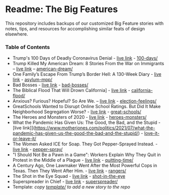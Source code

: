 # Readme: The Big Features

This repository includes backups of our customized Big Feature stories with notes, tips, and resources for accomplishing similar feats of design elsewhere.

### Table of Contents
- Trump's 100 Days of Deadly Coronavirus Denial - [live link](https://www.motherjones.com/politics/2020/04/trump-coronavirus-timeline/) - [100-days/](100-days/)
- Trump Killed My American Dream: 8 Stories From the War on Immigrants – [live link](https://www.motherjones.com/politics/2020/10/trump-american-dream-election-2020-war-on-immigrants/) – [american-dream/](american-dream/)
- One Family’s Escape From Trump’s Border Hell: A 130-Week Diary - [live link](https://www.motherjones.com/politics/2021/06/trump-immigration-legacy-mpp-remain-in-mexico-impact-family/) - [asylum-mpp/](asylum-mpp/)
- Bad Bosses - [live link](https://www.motherjones.com/politics/2021/09/bad-bosses-workers-fought-back-asshole-managers-nurse-guard-amazon-microsoft/) - [bad-bosses/](bad-bosses/)
- The Biblical Flood That Will Drown California] - [live link](https://www.motherjones.com/environment/2020/08/california-flood-arkstorm-farmland-climate-change/) - [california-flood/](california-flood/)
- Anxious? Furious? Hopeful? So Are We. – [live link](https://www.motherjones.com/politics/2020/11/come-feel-election-day-feelings-with-mother-jones-staff/) - [election-feelings/](election-feelings/)
- GreatSchools Wanted to Disrupt Online School Ratings. But Did It Make Neighborhood Segregation Worse? - [live link](https://www.motherjones.com/politics/2020/09/greatschools-testing-segregation/) - [great-schools/](great-schools/)
- The Heroes and Monsters of 2020 - [live link](https://www.motherjones.com/politics/2020/12/the-heroes-and-monsters-of-2020/) - [heroes-monsters/](heroes-monsters/)
- What the Pandemic Has Given Us: The Good, the Bad, and the Stupid - [live link]](https://www.motherjones.com/politics/2021/07/what-the-pandemic-has-given-us-the-good-the-bad-and-the-stupid/) - [love-it-or-leave-it/](love-it-or-leave-it/)
- The Women Asked ICE for Soap. They Got Pepper-Sprayed Instead. - [live link](https://www.motherjones.com/coronavirus-updates/2020/04/ice-pepper-spray-lasalle/) - [pepper-spray/](pepper-spray/)
- "I Should Not Be a Pawn in a Game": Workers Explain Why They Quit in Protest in the Middle of a Plague - [live link](https://www.motherjones.com/politics/2020/09/quitting-2020-coronavirus-protest-labor-bonappetit-teacher-cop-bojangles-pawn-workers/) - [quitting-time/](quitting-time/)
- A Century Ago, One Lawmaker Went After the Most Powerful Cops in Texas. Then They Went After Him. - [live link](https://www.motherjones.com/crime-justice/2020/07/a-century-ago-one-lawmaker-went-after-the-most-powerful-cops-in-texas-then-they-went-after-him/) - [rangers/](rangers/)
- The Shot in the Eye Squad - [live link](https://www.motherjones.com/anti-racism-police-protest/2021/06/photoessay-eyes-shot-police-brutality-protests/) - [shot-in-the-eye](shot-in-the-eye)
- Superspreader in Chief - [live link](https://www.motherjones.com/politics/2020/10/trump-coronavirus-covid-denial-timeline/) - [superspreader/](superspreader/)
- Template: _copy [template/](template/) to add a new story to the repo_